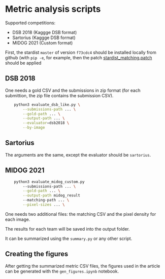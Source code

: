 Metric analysis scripts
=======================

Supported competitions:
 * DSB 2018 (Kaggge DSB format)
 * Sartorius (Kaggge DSB format)
 * MIDOG 2021 (Custom format)

First, the stardist `master` of version `f73cdc4` should be installed locally from github (with `pip -e`, for example, then the patch [stardist_matching.patch](stardist_matching.patch) should be applied

DSB 2018
--------

One needs a gold CSV and the submissions in zip format (for each submittion, the zip file contains the submission CSV).

```bash
    python3 evaluate_dsb_like.py \
        --submissions-path ... \
        --gold-path ... \
        --output-path ... \
        --evaluator=dsb2018 \
        --by-image
```

Sartorius
---------

The arguments are the same, except the evaluator should be `sartorius`.

MIDOG 2021
-----

```bash
    python3 evaluate_midog_custom.py 
        --submissions-path ... \
        --gold-path ... \
        --output-path midog_result
        --matching-path ... \
        --pixel-sizes ... \
```

One needs two additional files: the matching CSV and the pixel density for each image.

The results for each team will be saved into the output folder.

It can be summarized using the `summary.py` or any other script.

Creating the figures
-----

After getting the summarized metric CSV files, the figures used in the article can be generated with the `gen_figures.ipynb` notebook.
